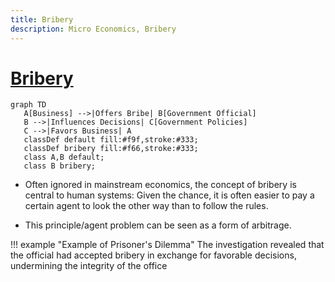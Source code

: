 ```yaml
---
title: Bribery
description: Micro Economics, Bribery
---
```


# [Bribery](https://en.wikipedia.org/wiki/Bribery)

```mermaid
graph TD
   A[Business] -->|Offers Bribe| B[Government Official]
   B -->|Influences Decisions| C[Government Policies]
   C -->|Favors Business| A
   classDef default fill:#f9f,stroke:#333;
   classDef bribery fill:#f66,stroke:#333;
   class A,B default;
   class B bribery;
```

- Often ignored in mainstream economics, the concept of bribery is central to human systems: Given the chance, it is often easier to pay a certain agent to look the other way than to follow the rules. 

- This principle/agent problem can be seen as a form of arbitrage.

!!! example "Example of Prisoner's Dilemma"
    The investigation revealed that the official had accepted bribery in exchange for favorable decisions, undermining the integrity of the office